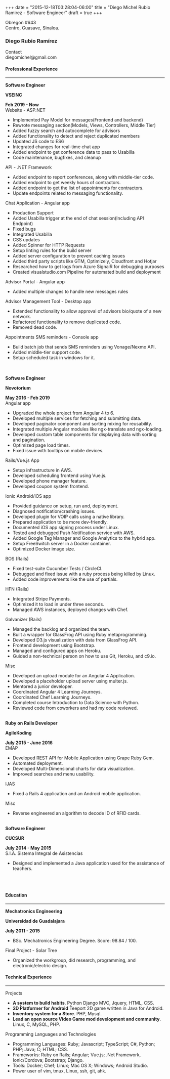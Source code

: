 +++
date = "2015-12-18T03:28:04-06:00"
title = "Diego Michel Rubio Ramirez - Software Engineer"
draft = true
+++
<div class="container">
  <div class="row">
    <div class="col-xs-4">
      <div class="row">
        Obregon #643
      </div>
      <div class="row">
        Centro, Guasave, Sinaloa.
      </div>
    </div>
    <div class="col-xs-5">
      <h3 class="text-center">Diego Rubio Ramírez</h3>
    </div>
    <div class="col-xs-3">
      <div class="row text-right">Contact</div>
      <div class="row text-right">diegomichel@gmail.com</div>
    </div>
  </div>
  <div class=row>
    <h4>Professional Experience</h4>
    <hr />
  </div>
  <div class=row>
    <div class="col-xs-4"><strong>Software Engineer</strong></div>
    <div class="col-xs-5"><p class="text-center"><strong>VSEINC</strong></p></div>
    <div class="col-xs-3">
      <div class="row text-right"><strong>Feb 2019 - Now</strong></div>
    </div>
  </div>
  <div class=row><div class=col-xs-12>Website - ASP.NET</div></div>
  <div class=row>
    <div class=col-xs-12>
      <ul>
        <li>Implemented Pay Model for messages(Frontend and backend)</li>
        <li>Rewrote messaging section(Models, Views, Controllers, Middle Tier)</li>
        <li>Added fuzzy search and autocomplete for advisors</li>
        <li>Added functionality to detect and reject duplicated members</li>
        <li>Updated JS code to ES6</li>
        <li>Integrated changes for real-time chat app</li>
        <li>Added endpoint to get conference data to pass to Usabilla</li>
        <li>Code maintenance, bugfixes, and cleanup</li>
      </ul>
    </div>
  </div>
  <div class=row><div class=col-xs-12>API - .NET Framework</div></div>
  <div class=row>
    <div class=col-xs-12>
      <ul>
        <li>Added endpoint to report conferences, along with middle-tier code.</li>
        <li>Added endpoint to get weekly hours of contractors.</li>
        <li>Added endpoint to get the list of appointments for contractors.</li>
        <li>Update endpoints related to messaging functionality.</li>
      </ul>
    </div>
  </div>
  <div class=row><div class=col-xs-12>Chat Application - Angular app</div></div>
  <div class=row>
    <div class=col-xs-12>
      <ul>
        <li>Production Support</li>
        <li>Added Usabilla trigger at the end of chat session(Including API Endpoint)</li>
        <li>Fixed bugs</li>
        <li>Integrated Usabilla</li>
        <li>CSS updates</li>
        <li>Added Spinner for HTTP Requests</li>
        <li>Setup linting rules for the build server</li>
        <li>Added server configuration to prevent caching issues</li>
        <li>Added third party scripts like GTM, Optimizely, Cloudfront and Hotjar</li>
        <li>Researched how to get logs from Azure SignalR for debugging purposes</li>
        <li>Created visualstudio.com Pipeline for automated build and deployment</li>
      </ul>
    </div>
  </div>
  <div class=row><div class=col-xs-12>Advisor Portal - Angular app</div></div>
  <div class=row>
    <div class=col-xs-12>
      <ul>
        <li>Added multiple changes to handle new messages rules</li>
      </ul>
    </div>
  </div>
  <div class=row><div class=col-xs-12>Advisor Management Tool - Desktop app</div></div>
  <div class=row>
    <div class=col-xs-12>
      <ul>
        <li>Extended functionality to allow approval of advisors bio/quote of a new network.</li>
        <li>Refactored functionality to remove duplicated code.</li>
        <li>Removed dead code.</li>
      </ul>
    </div>
  </div>
  <div class=row><div class=col-xs-12>Appointments SMS reminders - Console app</div></div>
  <div class=row>
    <div class=col-xs-12>
      <ul>
        <li>Build batch job that sends SMS reminders using Vonage/Nexmo API.</li>
        <li>Added middle-tier support code.</li>
        <li>Setup scheduled task in windows for it.</li>
      </ul>
    </div>
  </div>
  <br />
  <br />
  <div class=row>
    <div class="col-xs-4"><strong>Software Engineer</strong></div>
    <div class="col-xs-5"><p class="text-center"><strong>Novotorium</strong></p></div>
    <div class="col-xs-3">
      <div class="row text-right"><strong>May 2016 - Feb 2019</strong></div>
    </div>
  </div>
  <div class=row><div class=col-xs-12>Angular app</div></div>
  <div class=row>
    <div class=col-xs-12>
      <ul>
        <li>Upgraded the whole project from Angular 4 to 6.</li>
        <li>Developed multiple services for fetching and submitting data.</li>
        <li>Developed paginator component and sorting mixing for reusability.</li>
        <li>Integrated multiple Angular modules like ngx-translate and ngx-loading.</li>
        <li>Developed custom table components for displaying data with sorting and pagination.</li>
        <li>Optimized page load times.</li>
        <li>Fixed issue with tooltips on mobile devices.</li>
      </ul>
    </div>
  </div>
  <div class=row><div class=col-xs-12>Rails/Vue.js App</div></div>
  <div class=row>
    <div class=col-xs-12>
      <ul>
        <li>Setup infrastructure in AWS.</li>
        <li>Developed scheduling frontend using Vue.js.</li>
        <li>Developed phone manager feature.</li>
        <li>Developed coupon system frontend.</li>
      </ul>
    </div>
  </div>
  <div class=row><div class=col-xs-12>Ionic Android/iOS app</div></div>
  <div class=row>
    <div class=col-xs-12>
      <ul>
        <li>Provided guidance on setup, run and, deployment.</li>
        <li>Diagnosed notification/crashing issues.</li>
        <li>Developed plugin for VOIP calls using a native library.</li>
        <li>Prepared application to be more dev-friendly.</li>
        <li>Documented iOS app signing process under Linux.</li>
        <li>Tested and debugged Push Notification service with AWS.</li>
        <li>Added Google Tag Manager and Google Analytics to the hybrid app.</li>
        <li>Setup FreeSwitch server in a Docker container.</li>
        <li>Optimized Docker image size.</li>
      </ul>
    </div>
  </div>
  <div class=row><div class=col-xs-12>BOS (Rails)</div></div>
  <div class=row>
    <div class=col-xs-12>
      <ul>
        <li>Fixed test-suite Cucumber Tests / CircleCI.</li>
        <li>Debugged and fixed issue with a ruby process being killed by Linux.</li>
        <li>Added code improvements like the use of partials.</li>
      </ul>
    </div>
  </div>
  <div class=row><div class=col-xs-12>HFN (Rails)</div></div>
  <div class=row>
    <div class=col-xs-12>
      <ul>
        <li>Integrated Stripe Payments.</li>
        <li>Optimized it to load in under three seconds.</li>
        <li>Managed AWS instances, deployed changes with Chef.</li>
      </ul>
    </div>
  </div>
  <div class=row><div class=col-xs-12>Galvanizer (Rails)</div></div>
  <div class=row>
    <div class=col-xs-12>
      <ul>
        <li>Managed the backlog and organized the team.</li>
        <li>Built a wrapper for GlassFrog API using Ruby metaprogramming.</li>
        <li>Developed D3.js visualization with data from GlassFrog API.</li>
        <li>Frontend development using Bootstrap.</li>
        <li>Managed and configured apps on Heroku.</li>
        <li>Guided a non-technical person on how to use Git, Heroku, and c9.io.</li>
      </ul>
    </div>
  </div>
  <div class=row><div class=col-xs-12>Misc</div></div>
  <div class=row>
    <div class=col-xs-12>
      <ul>
        <li>Developed an upload module for an Angular 4 Application.</li>
        <li>Developed a placeholder upload server using multer.js.</li>
        <li>Mentored a junior developer.</li>
        <li>Coordinated Angular 4 Learning Journeys.</li>
        <li>Coordinated Chef Learning Journeys.</li>
        <li>Completed course Introduction to Data Science with Python.</li>
        <li>Reviewed code from coworkers and had my code reviewed.</li>
      </ul>
    </div>
  </div>
  <br />
  <div class=row>
    <div class="col-xs-4"><strong>Ruby on Rails Developer</strong></div>
    <div class="col-xs-5"><p class="text-center"><strong>AgileKoding</strong></p></div>
    <div class="col-xs-3">
      <div class="row text-right"><strong>July 2015 - June 2016</strong></div>
    </div>
  </div>
  <div class=row><div class=col-xs-12>EMAP</div></div>
  <div class=row>
    <div class=col-xs-12>
      <ul>
        <li>Developed REST API for Mobile Application using Grape Ruby Gem.</li>
        <li>Automated deployment.</li>
        <li>Developed Multi-Dimensional charts for data visualization.</li>
        <li>Improved searches and menu usability.</li>
      </ul>
    </div>
  </div>
  <div class=row><div class=col-xs-12>IJAS</div></div>
  <div class=row>
    <div class=col-xs-12>
      <ul>
        <li>Fixed a Rails 4 application and an Android mobile application.</li>
      </ul>
    </div>
  </div>
  <div class=row><div class=col-xs-12>Misc</div></div>
  <div class=row>
    <div class=col-xs-12>
      <ul>
        <li>Reverse engineered an algorithm to decode ID of RFID cards.</li>
      </ul>
    </div>
  </div>
  <br />
  <div class=row>
    <div class="col-xs-5"><strong>Software Engineer</strong></div>
    <div class="col-xs-3"><p class="text-center"><strong>CUCSUR</strong></p></div>
    <div class="col-xs-4">
      <div class="row text-right"><strong>July 2014 - May 2015</strong></div>
   </div>
  </div>
  <div class=row><div class=col-xs-12>S.I.A. Sistema Integral de Asistencias</div></div>
  <div class=row>
    <div class=col-xs-12>
      <ul>
        <li>Designed and implemented a Java application used for the assistance of teachers.</li>
      </ul>
    </div>
  </div>
  <br />
  <br />
  <div class=row>
    <h4>Education</h4>
    <hr />
  </div>
  <div class=row>
    <div class="col-xs-4"><strong>Mechatronics Engineering</strong></div>
    <div class="col-xs-5"><p class="text-center"><strong>Universidad de Guadalajara</strong></p></div>
    <div class="col-xs-3">
      <div class="row text-right"><strong>July 2011 - 2015</strong></div>
    </div>
  </div>
  <div class=row>
    <div class=col-xs-12>
      <ul>
        <li>BSc. Mechatronics Engineering Degree. Score: 98.84 / 100.</li>
      </ul>
    </div>
  </div>
  <div class=row><div class=col-xs-12>Final Project - Solar Tree</div></div>
  <div class=row>
    <div class=col-xs-12>
      <ul>
        <li>Organized the workgroup, did research, programming, and electronic/electric design.</li>
      </ul>
    </div>
  </div>
  <div class=row>
    <h4>Technical Experience</h4>
    <hr />
  </div>
  <div class=row><div class=col-xs-12>Projects</div></div>
  <div class=row>
    <div class=col-xs-12>
      <ul>
        <li><strong>A system to build habits</strong>. Python Django MVC, Jquery, HTML, CSS.</li>
        <li><strong>2D Platformer for Android</strong> Teeport 2D game written in Java for Android.</li>
        <li><strong>Inventory system for a Store</strong>. PHP, Mysql.</li>
        <li><strong>Lead an open source Video Game mod development and community</strong>. Linux, C, MySQL, PHP.</li>
      </ul>
    </div>
  </div>
  <div class=row><div class=col-xs-12>Programming Languages and Technologies</div></div>
  <div class=row>
    <div class=col-xs-12>
      <ul>
        <li>
          Programming Languages: Ruby; Javascript; TypeScript; C#, Python; PHP; Java; C; HTML; CSS.
        </li>
        <li>
          Frameworks: Ruby on Rails; Angular; Vue.js; .Net Framework, Ionic/Cordova; Bootstrap; Django.
        </li>
        <li>
          Tools: Docker; Chef; Linux; Mac OS X; Windows; Android Studio.
        </li>
        <li>
          Power user of vim, tmux, Linux, ssh, git, ahk.
        </li>
      </ul>
    </div>
  </div>
</div>
<!--
  vim: filetype=html
-->
